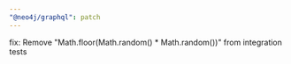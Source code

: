 ```yaml
---
"@neo4j/graphql": patch
---
```


fix: Remove "Math.floor(Math.random() * Math.random())" from integration tests
